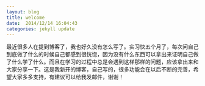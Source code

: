 ```yaml
---
layout: blog
title: welcome
date:  2014/12/14 16:04:43
categories: jekyll update
---
```

最近很多人在提到博客了，我也好久没有怎么写了。实习快五个月了，每次问自己到底做了什么的时候自己都感到很恍惚，因为没有什么东西可以拿出来证明自己做了什么学了什么。而且在学习的过程中总是会遇到这样那样的问题，应该拿出来和大家分享一下。这是我新开的博客，自己写的，很多功能会在以后不断的完善，希望大家多多支持，有建议可以给我发邮件，谢谢！
